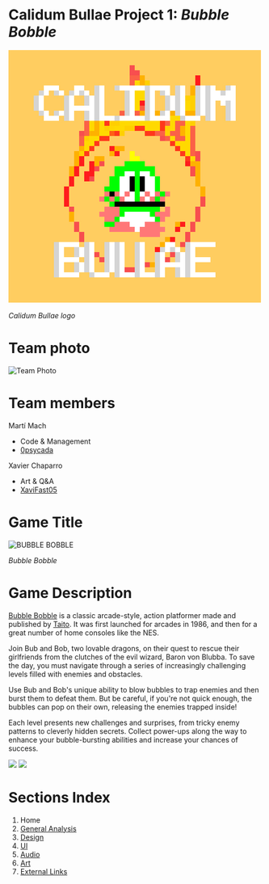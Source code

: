 # Calidum Bullae Project 1: _Bubble Bobble_

![bullae logo](https://github.com/XaviFast05/-Calidum-Bullae-Project-1-Bubble-Bobble/blob/main/Resources/Home-Images/CALLIDUM%20BULLAE.jpg)

_Calidum Bullae logo_

# Team photo

![Team Photo](https://github.com/XaviFast05/-Calidum-Bullae-Project-1-Bubble-Bobble.github.io/blob/gh-pages/Resources/Home-Images/GroupFoto.png)

# Team members

Martí Mach

* Code & Management
* [0psycada](https://github.com/0psycada)

Xavier Chaparro

* Art & Q&A
* [XaviFast05](https://github.com/XaviFast05)

# Game Title
![BUBBLE BOBBLE](https://i.pinimg.com/originals/16/a6/ee/16a6eef871867c66a60e9dd43d5753c4.png)

_Bubble Bobble_

# Game Description

[Bubble Bobble](https://en.wikipedia.org/wiki/Bubble_Bobble_(video_game)) is a classic arcade-style, action platformer made and published by [Taito](https://en.wikipedia.org/wiki/Taito). It was first launched for arcades in 1986, and then for a great number of home consoles like the NES.

Join Bub and Bob, two lovable dragons, on their quest to rescue their girlfriends from the clutches of the evil wizard, Baron von Blubba. To save the day, you must navigate through a series of increasingly challenging levels filled with enemies and obstacles.

Use Bub and Bob's unique ability to blow bubbles to trap enemies and then burst them to defeat them. But be careful, if you're not quick enough, the bubbles can pop on their own, releasing the enemies trapped inside!

Each level presents new challenges and surprises, from tricky enemy patterns to cleverly hidden secrets. Collect power-ups along the way to enhance your bubble-bursting abilities and increase your chances of success.


![](https://i.ytimg.com/vi/30tApcSaeYs/maxresdefault.jpg)
![](https://i.pinimg.com/originals/bb/07/0f/bb070ff1ae816d3d552815add8f1d1f9.gif)

# Sections Index

1. Home
2. [General Analysis](https://github.com/XaviFast05/-NomProvisional-Project-1-Bubble-Bobble/wiki/General-Analysis)
3. [Design](https://github.com/XaviFast05/-NomProvisional-Project-1-Bubble-Bobble/wiki/Design)
4. [UI](https://github.com/XaviFast05/-NomProvisional-Project-1-Bubble-Bobble/wiki/UI)
5. [Audio](https://github.com/XaviFast05/-NomProvisional-Project-1-Bubble-Bobble/wiki/Audio)
6. [Art](https://github.com/XaviFast05/-NomProvisional-Project-1-Bubble-Bobble/wiki/Art)
7. [External Links](https://github.com/XaviFast05/-NomProvisional-Project-1-Bubble-Bobble/wiki/External-Links)
